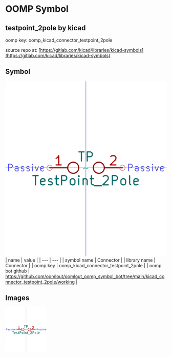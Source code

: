 # OOMP Symbol  
## testpoint_2pole  by kicad  
  
oomp key: oomp_kicad_connector_testpoint_2pole  
  
source repo at: [https://gitlab.com/kicad/libraries/kicad-symbols](https://gitlab.com/kicad/libraries/kicad-symbols)  
## Symbol  
  
[![working.png](working_600.png)](working.png)  
| name | value | 
| --- | --- | 
| symbol name | Connector | 
| library name | Connector | 
| oomp key | oomp_kicad_connector_testpoint_2pole | 
| oomp bot github | https://github.com/oomlout/oomlout_oomp_symbol_bot/tree/main/kicad_connector_testpoint_2pole/working | 
## Images  
  
[![working.png](working_140.png)](working.png)  
